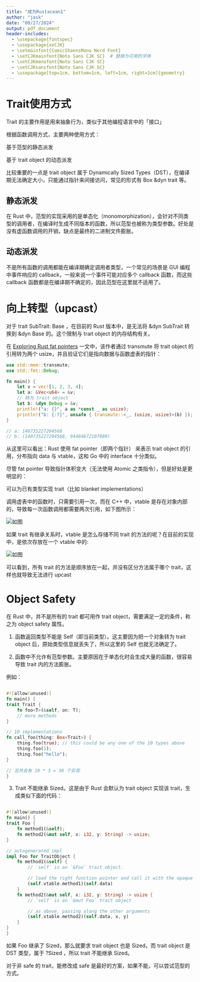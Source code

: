 ```yaml
---
title: "成为Rustacean1"
author: "jask"
date: "09/27/2024"
output: pdf_document
header-includes:
  - \usepackage{fontspec}
  - \usepackage{xeCJK}
  - \setmainfont{ComicShannsMono Nerd Font} 
  - \setCJKmainfont{Noto Sans CJK SC}  # 替换为可用的字体
  - \setCJKmonofont{Noto Sans CJK SC}
  - \setCJKsansfont{Noto Sans CJK SC}
  - \usepackage[top=1cm, bottom=1cm, left=1cm, right=1cm]{geometry}
---
```


# Trait使用方式

Trait 的主要作用是用来抽象行为，类似于其他编程语言中的「接口」

根据函数调用方式，主要两种使用方式：

基于范型的静态派发

基于 trait object 的动态派发

比较重要的一点是 trait object 属于 Dynamically Sized Types（DST），在编译期无法确定大小，只能通过指针来间接访问，常见的形式有 Box<dyn trait> &dyn trait 等。

## 静态派发

在 Rust 中，范型的实现采用的是单态化（monomorphization），会针对不同类型的调用者，在编译时生成不同版本的函数，所以范型也被称为类型参数。好处是没有虚函数调用的开销，缺点是最终的二进制文件膨胀。

## 动态派发

不是所有函数的调用都能在编译期确定调用者类型，一个常见的场景是 GUI 编程中事件响应的 callback，一般来说一个事件可能对应多个 callback 函数，而这些 callback 函数都是在编译期不确定的，因此范型在这里就不适用了。

# 向上转型（upcast）

对于 trait SubTrait: Base ，在目前的 Rust 版本中，是无法将 &dyn SubTrait 转换到 &dyn Base 的。这个限制与 trait object 的内存结构有关。

在 [Exploring Rust fat pointers](https://iandouglasscott.com/2018/05/28/exploring-rust-fat-pointers/) 一文中，该作者通过 transmute 将 trait object 的引用转为两个 usize，并且验证它们是指向数据与函数虚表的指针：

```rs 
use std::mem::transmute;
use std::fmt::Debug;

fn main() {
    let v = vec![1, 2, 3, 4];
    let a: &Vec<u64> = &v;
    // 转为 trait object
    let b: &dyn Debug = &v;
    println!("a: {}", a as *const _ as usize);
    println!("b: {:?}", unsafe { transmute::<_, (usize, usize)>(b) });
}

// a: 140735227204568
// b: (140735227204568, 94484672107880)
```

从这里可以看出：Rust 使用 fat pointer（即两个指针） 来表示 trait object 的引用，分布指向 data 与 vtable，这和 Go 中的 interface 十分类似。

尽管 fat pointer 导致指针体积变大（无法使用 Atomic 之类指令），但是好处是更明显的：


可以为已有类型实现 trait（比如 blanket implementations）


调用虚表中的函数时，只需要引用一次，而在 C++ 中，vtable 是存在对象内部的，导致每一次函数调用都需要两次引用，如下图所示：

![如图](../../Pictures/Screenshots/Screenshot_2024-09-27-19-45-12_1920x1080.png)

如果 trait 有继承关系时，vtable 是怎么存储不同 trait 的方法的呢？在目前的实现中，是依次存放在一个 vtable 中的: 

![如图](../../Pictures/Screenshots/Screenshot_2024-09-27-19-45-55_1920x1080.png)


可以看到，所有 trait 的方法是顺序放在一起，并没有区分方法属于哪个 trait，这样也就导致无法进行 upcast

# Object Safety

在 Rust 中，并不是所有的 trait 都可用作 trait object，需要满足一定的条件，称之为 object safety 属性。

1. 函数返回类型不能是 Self（即当前类型）。这主要因为把一个对象转为 trait object 后，原始类型信息就丢失了，所以这里的 Self 也就无法确定了。

2. 函数中不允许有范型参数。主要原因在于单态化时会生成大量的函数，很容易导致 trait 内的方法膨胀。

例如：
```rs 

#![allow(unused)]
fn main() {
trait Trait {
    fn foo<T>(&self, on: T);
    // more methods
}

// 10 implementations
fn call_foo(thing: Box<Trait>) {
    thing.foo(true); // this could be any one of the 10 types above
    thing.foo(1);
    thing.foo("hello");
}

// 总共会有 10 * 3 = 30 个实现
}
```

3. Trait 不能继承 Sized。这是由于 Rust 会默认为 trait object 实现该 trait，生成类似下面的代码：

```rs 

#![allow(unused)]
fn main() {
trait Foo {
    fn method1(&self);
    fn method2(&mut self, x: i32, y: String) -> usize;
}

// autogenerated impl
impl Foo for TraitObject {
    fn method1(&self) {
        // `self` is an `&Foo` trait object.

        // load the right function pointer and call it with the opaque data pointer
        (self.vtable.method1)(self.data)
    }
    fn method2(&mut self, x: i32, y: String) -> usize {
        // `self` is an `&mut Foo` trait object

        // as above, passing along the other arguments
        (self.vtable.method2)(self.data, x, y)
    }
}
}
```

如果 Foo 继承了 Sized，那么就要求 trait object 也是 Sized，而 trait object 是 DST 类型，属于 ?Sized ，所以 trait 不能继承 Sized。

对于非 safe 的 trait，能修改成 safe 是最好的方案，如果不能，可以尝试范型的方式。


